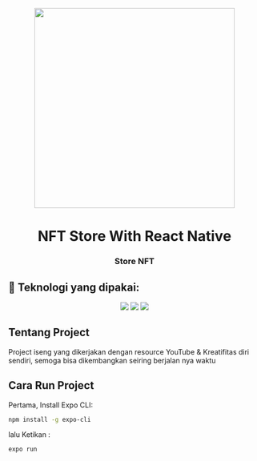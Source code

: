 <p align="center"><a href="https://laravel.com" target="_blank"><img src="https://www.mindinventory.com/blog/wp-content/uploads/2018/11/ios-android-development-using-react-native-1024x512.png" width="400"></a></p>

<h1 align="center">NFT Store With React Native</h1>
<h3 align="center">Store NFT</h3>

## 🚀 Teknologi yang dipakai:

<p align="center"> 
    <img src="https://img.icons8.com/color/48/000000/react-native.png"/>
    <img src="https://img.icons8.com/color/48/000000/android-os.png"/>
    <img src="https://img.icons8.com/color/48/000000/mac-os--v1.png"/>
</p>


## Tentang Project
Project iseng yang dikerjakan dengan resource YouTube & Kreatifitas diri sendiri, semoga bisa dikembangkan seiring berjalan nya waktu

## Cara Run Project

Pertama, Install Expo CLI:

```bash
npm install -g expo-cli
```

lalu Ketikan : 
```
expo run
